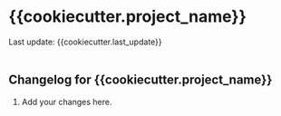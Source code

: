 # {{cookiecutter.project_name}}
Last update: {{cookiecutter.last_update}}
<br /><br />

## Changelog for {{cookiecutter.project_name}}

1. Add your changes here.

